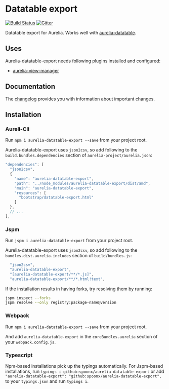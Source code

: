 # Datatable export

[![Build Status](https://travis-ci.org/SpoonX/aurelia-datatable-export.svg)](https://travis-ci.org/SpoonX/aurelia-datatable-export)
[![Gitter](https://img.shields.io/gitter/room/nwjs/nw.js.svg?maxAge=2592000?style=plastic)](https://gitter.im/SpoonX/Dev)

Datatable export for Aurelia. Works well with [aurelia-datatable](http://aurelia-orm.spoonx.org/components.html).

## Uses

Aurelia-datatable-export needs following plugins installed and configured:

* [aurelia-view-manager](https://www.npmjs.com/package/aurelia-view-manager)

## Documentation

The [changelog](doc/CHANGELOG.md) provides you with information about important changes.

## Installation

### Aureli-Cli

Run `npm i aurelia-datatable-export --save` from your project root.

Aurelia-datatable-export uses `json2csv`, so add following to the `build.bundles.dependencies` section of `aurelia-project/aurelia.json`:

```js
"dependencies": [
  "json2csv",
  {
    "name": "aurelia-datatable-export",
    "path": "../node_modules/aurelia-datatable-export/dist/amd",
    "main": "aurelia-datatable-export",
    "resources": [
      "bootstrap/datatable-export.html"
    ]
  },
  // ...
],
```

### Jspm

Run `jspm i aurelia-datatable-export` from your project root.

Aurelia-datatable-export uses `json2csv`, so add following to the `bundles.dist.aurelia.includes` section of `build/bundles.js`:

```js
  "json2csv",
  "aurelia-datatable-export",
  "[aurelia-datatable-export/**/*.js]",
  "aurelia-datatable-export/**/*.html!text",
```

If the installation results in having forks, try resolving them by running:

```sh
jspm inspect --forks
jspm resolve --only registry:package-name@version
```

### Webpack

Run `npm i aurelia-datatable-export --save` from your project root.

And add `aurelia-datatable-export` in the `coreBundles.aurelia` section of your `webpack.config.js`.

### Typescript

Npm-based installations pick up the typings automatically. For Jspm-based installations, run `typings i github:spoonx/aurelia-datatable-export` or add `"aurelia-datatable-export": "github:spoonx/aurelia-datatable-export",` to your `typings.json` and run `typings i`.
